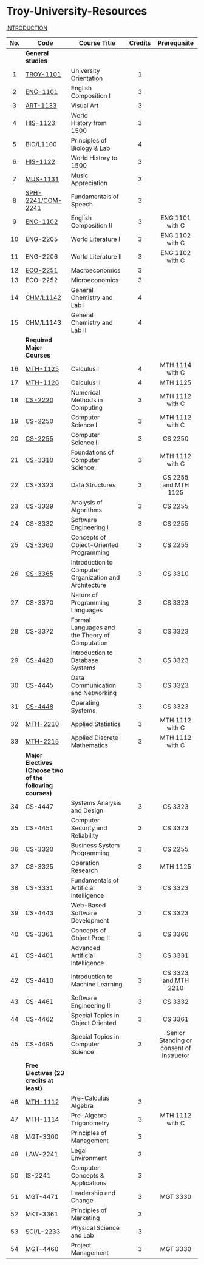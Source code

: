 # Troy-University-Resources

[INTRODUCTION]

| No. | Code                                                      | Course Title                                           | Credits | Prerequisite                             |
|:---:| --------------------------------------------------------- | ------------------------------------------------------ |:-------:|:----------------------------------------:|
|     | **General studies**                                       |                                                        |         |                                          |
| 1   | [TROY-1101]                                               | University Orientation                                 | 1       |                                          |
| 2   | [ENG-1101]                                                | English Composition I                                  | 3       |                                          |
| 3   | [ART-1133]                                                | Visual Art                                             | 3       |                                          |
| 4   | [HIS-1123]                                                | World History from 1500                                | 3       |                                          |
| 5   | BIO/L1100                                                 | Principles of Biology & Lab                            | 4       |                                          |
| 6   | [HIS-1122]                                                | World History to 1500                                  | 3       |                                          |
| 7   | [MUS-1131]                                                | Music Appreciation                                     | 3       |                                          |
| 8   | [SPH-2241/COM-2241]                                       | Fundamentals of Speech                                 | 3       |                                          |
| 9   | [ENG-1102]                                                | English Composition II                                 | 3       | ENG 1101 with C                          |
| 10  | ENG-2205                                                  | World Literature I                                     | 3       | ENG 1102 with C                          |
| 11  | ENG-2206                                                  | World Literature II                                    | 3       | ENG 1102 with C                          |
| 12  | [ECO-2251]                                                | Macroeconomics                                         | 3       |                                          |
| 13  | ECO-2252                                                  | Microeconomics                                         | 3       |                                          |
| 14  | [CHM/L1142]                                               | General Chemistry and Lab I                            | 4       |                                          |
| 15  | CHM/L1143                                                 | General Chemistry and Lab II                           | 4       |                                          |
|     | **Required Major Courses**                                |                                                        |         |                                          |
| 16  | [MTH-1125]                                                | Calculus I                                             | 4       | MTH 1114 with C                          |
| 17  | [MTH-1126]                                                | Calculus II                                            | 4       | MTH 1125                                 |
| 18  | [CS-2220]                                                 | Numerical Methods in Computing                         | 3       | MTH 1112 with C                          |
| 19  | [CS-2250]                                                 | Computer Science I                                     | 3       | MTH 1112 with C                          |
| 20  | [CS-2255]                                                 | Computer Science II                                    | 3       | CS 2250                                  |
| 21  | [CS-3310]                                                 | Foundations of Computer Science                        | 3       | MTH 1112 with C                          |
| 22  | CS-3323                                                   | Data Structures                                        | 3       | CS 2255 and MTH 1125                     |
| 23  | CS-3329                                                   | Analysis of Algorithms                                 | 3       | CS 2255                                  |
| 24  | CS-3332                                                   | Software Engineering I                                 | 3       | CS 2255                                  |
| 25  | [CS-3360]                                                 | Concepts of Object-Oriented Programming                | 3       | CS 2255                                  |
| 26  | [CS-3365]                                                 | Introduction to Computer Organization and Architecture | 3       | CS 3310                                  |
| 27  | CS-3370                                                   | Nature of Programming Languages                        | 3       | CS 3323                                  |
| 28  | CS-3372                                                   | Formal Languages and the Theory of Computation         | 3       | CS 3323                                  |
| 29  | [CS-4420]                                                 | Introduction to Database Systems                       | 3       | CS 3323                                  |
| 30  | [CS-4445]                                                 | Data Communication and Networking                      | 3       | CS 3323                                  |
| 31  | [CS-4448]                                                 | Operating Systems                                      | 3       | CS 3323                                  |
| 32  | [MTH-2210]                                                | Applied Statistics                                     | 3       | MTH 1112 with C                          |
| 33  | [MTH-2215]                                                | Applied Discrete Mathematics                           | 3       | MTH 1112 with C                          |
|     | **Major Electives (Choose two of the following courses)** |                                                        |         |                                          |
| 34  | CS-4447                                                   | Systems Analysis and Design                            | 3       | CS 3323                                  |
| 35  | CS-4451                                                   | Computer Security and Reliability                      | 3       | CS 3323                                  |
| 36  | CS-3320                                                   | Business System Programming                            | 3       | CS 2255                                  |
| 37  | CS-3325                                                   | Operation Research                                     | 3       | MTH 1125                                 |
| 38  | CS-3331                                                   | Fundamentals of Artificial Intelligence                | 3       | CS 3323                                  |
| 39  | CS-4443                                                   | Web-Based Software Development                         | 3       | CS 3323                                  |
| 40  | CS-3361                                                   | Concepts of Object Prog II                             | 3       | CS 3360                                  |
| 41  | CS-4401                                                   | Advanced Artificial Intelligence                       | 3       | CS 3331                                  |
| 42  | CS-4410                                                   | Introduction to Machine Learning                       | 3       | CS 3323 and MTH 2210                     |
| 43  | CS-4461                                                   | Software Engineering II                                | 3       | CS 3332                                  |
| 44  | CS-4462                                                   | Special Topics in Object Oriented                      | 3       | CS 3361                                  |
| 45  | CS-4495                                                   | Special Topics in Computer Science                     | 3       | Senior Standing or consent of instructor |
|     | **Free Electives (23 credits at least)**                  |                                                        |         |                                          |
| 46  | [MTH-1112]                                                | Pre-Calculus Algebra                                   | 3       |                                          |
| 47  | [MTH-1114]                                                | Pre-Algebra Trigonometry                               | 3       | MTH 1112 with C                          |
| 48  | MGT-3300                                                  | Principles of Management                               | 3       |                                          |
| 49  | LAW-2241                                                  | Legal Environment                                      | 3       |                                          |
| 50  | IS-2241                                                   | Computer Concepts & Applications                       | 3       |                                          |
| 51  | MGT-4471                                                  | Leadership and Change                                  | 3       | MGT 3330                                 |
| 52  | MKT-3361                                                  | Principles of Marketing                                | 3       |                                          |
| 53  | SCI/L-2233                                                | Physical Science and Lab                               | 3       |                                          |
| 54  | MGT-4460                                                  | Project Management                                     | 3       | MGT 3330                                 |

[INTRODUCTION]: ./introduction.md/

[ENG-1102]: ./ENG1102/

[MTH-1112]: ./MTH112/

[MTH-1114]: ./MTH1114/

[MTH-1125]: ./MTH1125-1126-Calculus/

[MTH-1126]: ./MTH1125-1126-Calculus/

[HIS-1122]: ./HIS122-123/

[CS-3365]: ./CS365/

[CS-4445]: ./CS445/

[CS-4448]: ./CS4448/

[TROY-1101]: ./TROY101/

[MTH-2215]: ./MTH2215/

[MTH-2210]: ./MTH210/

[SPH-2241/COM-2241]: ./SPH241/

[CHM/L1142]: ./CHML142/

[CS-2255]: ./CS256/

[ART-1133]: ./ART133/

[ENG-1101]: ./ENG1101/

[MUS-1131]: ./MUS131/

[ECO-2251]: ./ECO251/

[CS-3310]: ./CS310/

[CS-2250]: ./CS255/

[CS-2220]: ./CS2220/

[HIS-1123]: ./HIS122-123/

[CS-4420]: ./CS420/

[CS-3360]: ./CS360/
